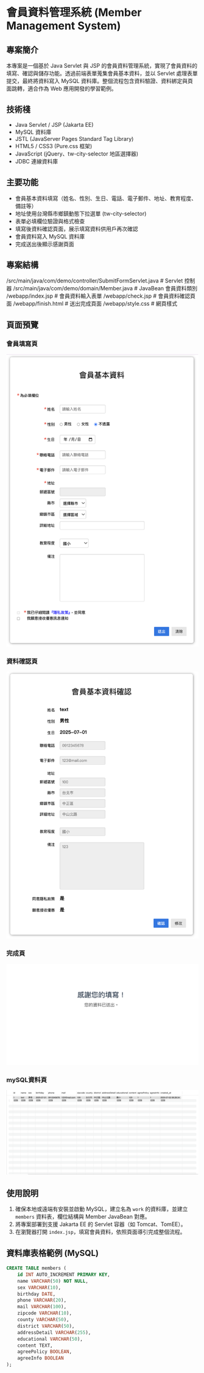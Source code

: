 # 會員資料管理系統 (Member Management System)

## 專案簡介
本專案是一個基於 Java Servlet 與 JSP 的會員資料管理系統，實現了會員資料的填寫、確認與儲存功能。透過前端表單蒐集會員基本資料，並以 Servlet 處理表單提交，最終將資料寫入 MySQL 資料庫。整個流程包含資料驗證、資料綁定與頁面跳轉，適合作為 Web 應用開發的學習範例。

## 技術棧
- Java Servlet / JSP (Jakarta EE)
- MySQL 資料庫
- JSTL (JavaServer Pages Standard Tag Library)
- HTML5 / CSS3 (Pure.css 框架)
- JavaScript (jQuery、tw-city-selector 地區選擇器)
- JDBC 連線資料庫

## 主要功能
- 會員基本資料填寫（姓名、性別、生日、電話、電子郵件、地址、教育程度、備註等）
- 地址使用台灣縣市鄉鎮動態下拉選單 (tw-city-selector)
- 表單必填欄位驗證與格式檢查
- 填寫後資料確認頁面，展示填寫資料供用戶再次確認
- 會員資料寫入 MySQL 資料庫
- 完成送出後顯示感謝頁面

## 專案結構
/src/main/java/com/demo/controller/SubmitFormServlet.java # Servlet 控制器
/src/main/java/com/demo/domain/Member.java # JavaBean 會員資料類別
/webapp/index.jsp # 會員資料輸入表單
/webapp/check.jsp # 會員資料確認頁面
/webapp/finish.html # 送出完成頁面
/webapp/style.css # 網頁樣式

## 頁面預覽

### 會員填寫頁
![填寫頁面](src/main/webapp/IMAGE/index.png)

### 資料確認頁
![確認頁面](src/main/webapp/IMAGE/check.png)

### 完成頁
![送出完成](src/main/webapp/IMAGE/finish.png)

### mySQL資料頁
![資料頁](src/main/webapp/IMAGE/mySQL.png)

## 使用說明
1. 確保本地或遠端有安裝並啟動 MySQL，建立名為 `work` 的資料庫，並建立 `members` 資料表，欄位結構與 Member JavaBean 對應。
2. 將專案部署到支援 Jakarta EE 的 Servlet 容器（如 Tomcat、TomEE）。
3. 在瀏覽器打開 `index.jsp`，填寫會員資料，依照頁面導引完成整個流程。

## 資料庫表格範例 (MySQL)
```sql
CREATE TABLE members (
    id INT AUTO_INCREMENT PRIMARY KEY,
    name VARCHAR(50) NOT NULL,
    sex VARCHAR(10),
    birthday DATE,
    phone VARCHAR(20),
    mail VARCHAR(100),
    zipcode VARCHAR(10),
    county VARCHAR(50),
    district VARCHAR(50),
    addressDetail VARCHAR(255),
    educational VARCHAR(50),
    content TEXT,
    agreePolicy BOOLEAN,
    agreeInfo BOOLEAN
);
